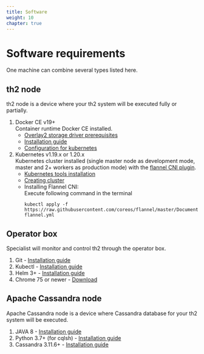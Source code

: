 ```yaml
---
title: Software
weight: 10
chapter: true
---
```


# Software requirements

One machine can combine several types listed here.

## th2 node

th2 node is a device where your th2 system will be executed fully or partially.

1. Docker CE v19+  
   Container runtime Docker CE installed.
   - [Overlay2 storage driver prerequisites](https://docs.docker.com/storage/storagedriver/overlayfs-driver/#prerequisites)
   - [Installation guide](https://docs.docker.com/engine/install/)
   - [Configuration for kubernetes](https://kubernetes.io/docs/setup/production-environment/container-runtimes/#docker)
2. Kubernetes v1.19.x or 1.20.x  
   Kubernetes cluster installed (single master node as development mode, master and 2+ workers as production mode) with the [flannel CNI plugin](https://coreos.com/flannel/docs/latest/kubernetes.html#the-flannel-cni-plugin).
   - [Kubernetes tools installation](https://kubernetes.io/docs/setup/production-environment/tools/kubeadm/install-kubeadm/)
   - [Creating cluster](https://kubernetes.io/docs/setup/production-environment/tools/kubeadm/create-cluster-kubeadm/)
   - Installing Flannel CNI:  
     Execute following command in the terminal
     ```shell
     kubectl apply -f https://raw.githubusercontent.com/coreos/flannel/master/Documentation/kube-flannel.yml
     ```

## Operator box

Specialist will monitor and control th2 through the operator box.

1. Git - [Installation guide](https://git-scm.com/book/en/v2/Getting-Started-Installing-Git)
2. Kubectl - [Installation guide](https://kubernetes.io/docs/tasks/tools/)
3. Helm 3+ - [Installation guide](https://helm.sh/docs/intro/install/)
4. Chrome 75 or newer - [Download](https://www.google.com/chrome)


## Apache Cassandra node

Apache Cassandra node is a device where Cassandra database for your th2 system will be executed.

1. JAVA 8 - [Installation guide](https://www.java.com/en/download/help/download_options.html)
2. Python 3.7+ (for cqlsh) - [Installation guide](https://wiki.python.org/moin/BeginnersGuide/Download)
3. Cassandra 3.11.6+ - [Installation guide](https://cassandra.apache.org/doc/latest/getting_started/installing.html#installing-cassandra)
